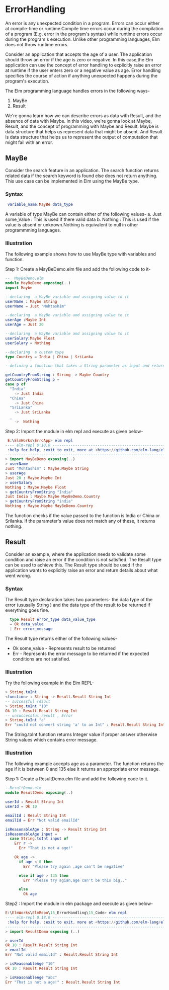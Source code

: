 # ErrorHandling

<!-- https://hackernoKon.com/error-handling-in-elm-7ffaf9ff3f8 -->

An error is any unexpected condition in a program. Errors can occur either at compile-time or runtime.Compile time errors occur during the compilation of a program (E.g. error in the program's syntax) while runtime errors occur during the program's execution. 
Unlike other programming languages, Elm does not throw runtime errors.

Consider an application that accepts the age of a user. The application should throw an error if the age is zero or negative. In this case,the Elm application can use the concept of error handling to explicitly raise an error at runtime if the user enters zero or a negative value as age. Error handling specifies the course of action if anything unexpected happens during the program's execution.


The Elm programming language handles errors in the following ways-  
1. MayBe 
2. Result 

<!-- https://www.linkedin.com/learning/web-development-with-elm/maybe-and-the-result-data-types -->

 We're gonna learn how we can describe errors as data with Result, and the absence of data with Maybe.
 In this video, we're gonna look at Maybe, Result, and the concept of  programming with Maybe and Result. Maybe is data structure that helps us represent data that might be absent. And Result is data structure that helps us to represent the output of computation that might fail with an error.


 ## MayBe
Consider the search feature in an application. The search function returns related data if the search keyword is found else does not return anything.  This use case can be implemented in Elm using the MayBe type.   


### Syntax

```elm
 variable_name:MayBe data_type
```

A variable of type MayBe can contain either of the following values- 
a. Just some_Value : This is used if there valid data 
b. Nothing : This is used if the value is absent or unknown.Nothing is equivalent to null in other programmming languages.

### Illustration

The following example shows how to use MayBe type with variables and function.  

Step 1: Create a MayBeDemo.elm file and add the following code to it-

  ```elm
--  MayBeDemo.elm
module MayBeDemo exposing(..)
import Maybe 

--declaring  a MayBe variable and assigning value to it
userName : Maybe String 
userName = Just "Mohtashim"

--declaring  a MayBe variable and assigning value to it
userAge :Maybe Int
userAge = Just 20

--declaring  a MayBe variable and assigning value to it
userSalary:Maybe Float
userSalary = Nothing

--declaring  a custom type
type Country = India | China | SriLanka 

--defining a function that takes a String parameter as input and returns a value of type MayBe  

getCountryFromString : String -> Maybe Country
getCountryFromString p =
  case p of
    "India"
      -> Just India
    "China"
      -> Just China
    "SriLanka"
      -> Just SriLanka
    _
      ->  Nothing


  ```

Step 2: Import the module in elm repl and execute as given below-

```elm
 E:\ElmWorks\ErroApp> elm repl
---- elm-repl 0.18.0 -----------------------------------------------------------
 :help for help, :exit to exit, more at <https://github.com/elm-lang/elm-repl>
--------------------------------------------------------------------------------
> import MayBeDemo exposing(..)
> userName
Just "Mohtashim" : Maybe.Maybe String
> userAge
Just 20 : Maybe.Maybe Int
> userSalary
Nothing : Maybe.Maybe Float
> getCountryFromString "India"
Just India : Maybe.Maybe MayBeDemo.Country
> getCountryFromString "india"
Nothing : Maybe.Maybe MayBeDemo.Country

```
The function checks if the value passed to the function is India or China or Srilanka. If the parameter's value does not match any of these, it returns nothing.  


## Result

Consider an example, where the application needs to validate some condition and raise an error if the condition is not satisfied. The Result type can be used to achieve this. The Result type should be used if the application wants to explicitly raise an error and return details about what went wrong.  


### Syntax

The Result type declaration takes two parameters- the data type of the error (ususally String ) and the data type of the result to be returned if everything goes fine.  

```elm
  type Result error_type data_value_type
  = Ok data_value
  | Err error_message
```

The Result type returns either of the following values-
- Ok some_value - Represents result to be returned
- Err - Represents the error message to be returned if the expected conditions are not satisfied.


### Illustration

Try the following example in the Elm REPL-

```elm
> String.toInt
<function> : String -> Result.Result String Int
-- successful result
> String.toInt "10"
Ok 10 : Result.Result String Int
-- unsuccessful result , Error
> String.toInt "a"
Err "could not convert string 'a' to an Int" : Result.Result String Int

```
The String.toInt function returns Integer value if proper answer otherwise String values which contains error message.


### Illustration

The following example accepts age as a parameter. The function returns the age if it is between 0 and 135 else it returns an appropriate error message. 

Step 1: Create a ResultDemo.elm file and add the following code to it.

```elm
--ResultDemo.elm
module ResultDemo exposing(..)

userId : Result String Int
userId = Ok 10

emailId : Result String Int
emailId = Err "Not valid emailId"

isReasonableAge : String -> Result String Int
isReasonableAge input =
  case String.toInt input of
    Err r ->
      Err "That is not a age!"

    Ok age ->
      if age < 0 then
        Err "Please try again ,age can't be negative"

      else if age > 135 then
        Err "Please try agian,age can't be this big.."

      else
        Ok age
```

Step2 : Import the module in elm package and execute as given below- 

```elm
E:\ElmWorks\ElmRepo\15_ErrorHandling\15_Code> elm repl
---- elm-repl 0.18.0 -----------------------------------------------------------
 :help for help, :exit to exit, more at <https://github.com/elm-lang/elm-repl>
--------------------------------------------------------------------------------
> import ResultDemo exposing (..)

> userId
Ok 10 : Result.Result String Int
> emailId
Err "Not valid emailId" : Result.Result String Int

> isReasonableAge "10"
Ok 10 : Result.Result String Int

> isReasonableAge "abc"
Err "That is not a age!" : Result.Result String Int
```
